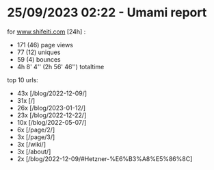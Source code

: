 # 25/09/2023 02:22 - Umami report
for www.shifeiti.com [24h] :

 - 171 (46) page views
 - 77 (12) uniques
 - 59 (4) bounces
 - 4h 8' 4'' (2h 56' 46'') totaltime


top 10 urls:
 - 43x [/blog/2022-12-09/]
 - 31x [/]
 - 26x [/blog/2023-01-12/]
 - 23x [/blog/2022-12-22/]
 - 10x [/blog/2022-05-07/]
 - 6x [/page/2/]
 - 3x [/page/3/]
 - 3x [/wiki/]
 - 3x [/about/]
 - 2x [/blog/2022-12-09/#Hetzner-%E6%B3%A8%E5%86%8C]


